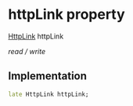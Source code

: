 


# httpLink property







[HttpLink](https://pub.dev/documentation/gql_http_link/0.4.5/gql_http_link/HttpLink-class.html) httpLink
  
_<span class="feature">read / write</span>_






## Implementation

```dart
late HttpLink httpLink;
```







